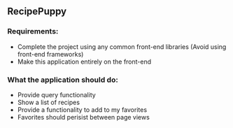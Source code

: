 ## RecipePuppy

### Requirements:
- Complete the project using any common front-end libraries (Avoid using front-end frameworks)
- Make this application entirely on the front-end


### What the application should do:
- Provide query functionality
- Show a list of recipes
- Provide a functionality to add to my favorites
- Favorites should perisist between page views
